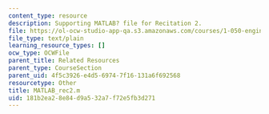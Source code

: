 ```yaml
---
content_type: resource
description: Supporting MATLAB? file for Recitation 2.
file: https://ol-ocw-studio-app-qa.s3.amazonaws.com/courses/1-050-engineering-mechanics-i-fall-2007/181b2ea28e84d9a532a7f72e5fb3d271_MATLAB_rec2.m
file_type: text/plain
learning_resource_types: []
ocw_type: OCWFile
parent_title: Related Resources
parent_type: CourseSection
parent_uid: 4f5c3926-e4d5-6974-7f16-131a6f692568
resourcetype: Other
title: MATLAB_rec2.m
uid: 181b2ea2-8e84-d9a5-32a7-f72e5fb3d271
---
```


